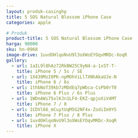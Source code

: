 ```yaml
---
layout: produk-casinghp
title: 5 SOS Natural Blossom iPhone Case
categories: apple

# Produk
product-title: 5 SOS Natural Blossom iPhone Case
harga: 90000
sku: hn-0968
image-drive: 1uvdOHlqoNvU9l3oXWsEYOqvMRDc-XoqR
gallery:
  - url: 1aIL9l8hAz72RkBW25C9yN4-a-1xST-T-
    title: iPhone 5 / 5s / SE
  - url: 1X439MzI0PK-npMOhViLl7XNhAkaUJe-N
    title: iPhone 6 / 6s
  - url: 1thbNoT39kb7zMDdEq7pWbca-CsPb0rT0
    title: iPhone 6 Plus / 6s Plus
  - url: 1WDnAWi75xlKJn1LF4-EKZ-qpjoXiV4MT
    title: iPhone 7 / 8
  - url: 1CDVl66_mCuytUqM5G2NF4x-ZodiIm9YS
    title: iPhone 7 Plus / 8 Plus
  - url: 1uvdOHlqoNvU9l3oXWsEYOqvMRDc-XoqR
    title: iPhone X
---
```

